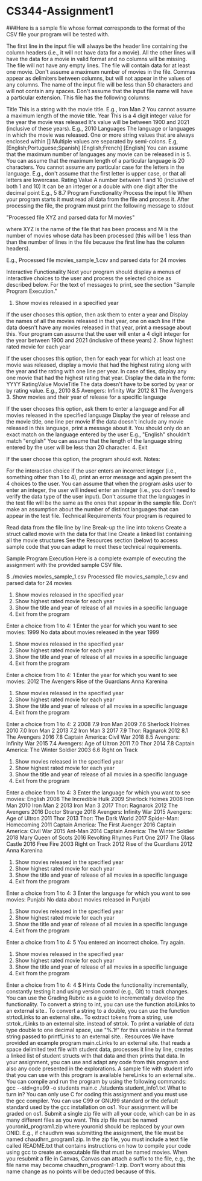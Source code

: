 # CS344-Assignment1

###Here is a sample file whose format corresponds to the format of the CSV file your program will be tested with.

The first line in the input file will always be the header line containing the column headers (i.e., it will not have data for a movie).
All the other lines will have the data for a movie in valid format and no columns will be missing.
The file will not have any empty lines.
The file will contain data for at least one movie.
Don't assume a maximum number of movies in the file.
Commas appear as delimiters between columns, but will not appear in the values of any columns.
The name of the input file will be less than 50 characters and will not contain any spaces.
Don't assume that the input file name will have a particular extension.
This file has the following columns:

Title
This is a string with the movie title. 
E.g., Iron Man 2
You cannot assume a maximum length of the movie title.
Year
This is a 4 digit integer value for the year the movie was released
It's value will be between 1900 and 2021 (inclusive of these years).
E.g., 2010
Languages
The language or languages in which the movie was released.
One or more string values that are always enclosed within []
Multiple values are separated by semi-colons.
E.g,
[English;Portuguese;Spanish]
[English;French]
[English]
You can assume that the maximum number of languages any movie can be released in is 5.
You can assume that the maximum length of a particular language is 20 characters.
You cannot assume any particular case for the letters in the language.
E.g., don't assume that the first letter is upper case, or that all letters are lowercase.
Rating Value
A number between 1 and 10 (inclusive of both 1 and 10)
It can be an integer or a double with one digit after the decimal point
E.g.,
5
8.7
Program Functionality
Process the input file
When your program starts it must read all data from the file and process it. After processing the file, the program must print the following message to stdout

"Processed file XYZ and parsed data for M movies"

where XYZ is the name of the file that has been process and M is the number of movies whose data has been processed (this will be 1 less than than the number of lines in the file because the first line has the column headers).

E.g., Processed file movies_sample_1.csv and parsed data for 24 movies

Interactive Functionality
Next your program should display a menus of interactive choices to the user and process the selected choice as described below. For the text of messages to print, see the section "Sample Program Execution."

1. Show movies released in a specified year

If the user chooses this option, then ask them to enter a year and
Display the names of all the movies released in that year, one on each line
If the data doesn't have any movies released in that year, print a message about this. 
Your program can assume that the user will enter a 4 digit integer for the year between 1900 and 2021 (inclusive of these years)
2. Show highest rated movie for each year

If the user chooses this option, then for each year for which at least one movie was released, display a movie that had the highest rating along with the year and the rating with one line per year.
In case of ties, display any one movie that had the highest rating that year.
Display the data in the form: YYYY RatingValue MovieTitle
The data doesn't have to be sorted by year or by rating value.
E.g.,
2010 8.5 Avengers: Infinity War
2012 8.1 The Avengers
3. Show movies and their year of release for a specific language

If the user chooses this option, ask them to enter a language and
For all movies released in the specified language
Display the year of release and the movie title, one line per movie
If the data doesn't include any movie released in this language, print a message about it.
You should only do an exact match on the language entered by the user
E.g., "English" shouldn’t match "english"
You can assume that the length of the language string entered by the user will be less than 20 character.
4. Exit

If the user choose this option, the program should exit.
Notes:

For the interaction choice if  the user enters an incorrect integer (i.e., something other than 1 to 4), print an error message and again present the 4 choices to the user. 
You can assume that when the program asks user to enter an integer, the user will indeed enter an integer (i.e., you don't need to verify the data type of the user input).
Don't assume that the languages in the test file will be the same as the ones that appear in the sample file.
Don’t make an assumption about the number of distinct languages that can appear in the test file.
Technical Requirements
Your program is required to

Read data from the file line by line
Break-up the line into tokens
Create a struct called movie with the data for that line
Create a linked list containing all the movie structures
See the Resources section (below) to access sample code that you can adapt to meet these technical requirements.

Sample Program Execution
Here is a complete example of executing the assignment with the provided sample CSV file.

$ ./movies movies_sample_1.csv 
Processed file movies_sample_1.csv and parsed data for 24 movies

1. Show movies released in the specified year
2. Show highest rated movie for each year
3. Show the title and year of release of all movies in a specific language
4. Exit from the program

Enter a choice from 1 to 4: 1
Enter the year for which you want to see movies: 1999
No data about movies released in the year 1999

1. Show movies released in the specified year
2. Show highest rated movie for each year
3. Show the title and year of release of all movies in a specific language
4. Exit from the program

Enter a choice from 1 to 4: 1
Enter the year for which you want to see movies: 2012
The Avengers
Rise of the Guardians
Anna Karenina

1. Show movies released in the specified year
2. Show highest rated movie for each year
3. Show the title and year of release of all movies in a specific language
4. Exit from the program

Enter a choice from 1 to 4: 2
2008 7.9 Iron Man
2009 7.6 Sherlock Holmes
2010 7.0 Iron Man 2
2013 7.2 Iron Man 3
2017 7.9 Thor: Ragnarok
2012 8.1 The Avengers
2016 7.8 Captain America: Civil War
2018 8.5 Avengers: Infinity War
2015 7.4 Avengers: Age of Ultron
2011 7.0 Thor
2014 7.8 Captain America: The Winter Soldier
2003 6.6 Right on Track

1. Show movies released in the specified year
2. Show highest rated movie for each year
3. Show the title and year of release of all movies in a specific language
4. Exit from the program

Enter a choice from 1 to 4: 3
Enter the language for which you want to see movies: English
2008 The Incredible Hulk
2009 Sherlock Holmes
2008 Iron Man
2010 Iron Man 2
2013 Iron Man 3
2017 Thor: Ragnarok
2012 The Avengers
2016 Doctor Strange
2018 Avengers: Infinity War
2015 Avengers: Age of Ultron
2011 Thor
2013 Thor: The Dark World
2017 Spider-Man: Homecoming
2011 Captain America: The First Avenger
2016 Captain America: Civil War
2015 Ant-Man
2014 Captain America: The Winter Soldier
2018 Mary Queen of Scots
2016 Revolting Rhymes Part One
2017 The Glass Castle
2016 Free Fire
2003 Right on Track
2012 Rise of the Guardians
2012 Anna Karenina

1. Show movies released in the specified year
2. Show highest rated movie for each year
3. Show the title and year of release of all movies in a specific language
4. Exit from the program

Enter a choice from 1 to 4: 3
Enter the language for which you want to see movies: Punjabi
No data about movies released in Punjabi

1. Show movies released in the specified year
2. Show highest rated movie for each year
3. Show the title and year of release of all movies in a specific language
4. Exit from the program

Enter a choice from 1 to 4: 5
You entered an incorrect choice. Try again.

1. Show movies released in the specified year
2. Show highest rated movie for each year
3. Show the title and year of release of all movies in a specific language
4. Exit from the program

Enter a choice from 1 to 4: 4
$
Hints
Code the functionality incrementally, constantly testing it and using version control (e.g., Git) to track changes.
You can use the Grading Rubric as a guide to incrementally develop the functionality.
To convert a string to int, you can use the function atoiLinks to an external site..
To convert a string to a double, you can use the function strtodLinks to an external site..
To extract tokens from a string, use strtok_rLinks to an external site. instead of strtok.
To print a variable of data type double to one decimal space, use "%.1f" for this variable in the format string passed to printfLinks to an external site..
Resources
We have provided an example program main.cLinks to an external site. that reads a space delimited text file with student data, processes it line by line, creates a linked list of student structs with that data and then prints that data.
In your assignment, you can use and adapt any code from this program and also any code presented in the explorations.
A sample file with student info that you can use with this program is available hereLinks to an external site..
You can compile and run the program by using the following commands:
gcc --std=gnu99 -o students main.c
./students student_info1.txt
What to turn in?
You can only use C for coding this assignment and you must use the gcc compiler.
You can use C99 or GNU99 standard or the default standard used by the gcc installation on os1.
Your assignment will be graded on os1.
Submit a single zip file with all your code, which can be in as many different files as you want.
This zip file must be named youronid_program1.zip where youronid should be replaced by your own ONID.
E.g., if chaudhrn was submitting the assignment, the file must be named chaudhrn_program1.zip.
In the zip file, you must include a text file called README.txt that contains instructions on how to compile your code using gcc to create an executable file that must be named movies.
When you resubmit a file in Canvas, Canvas can attach a suffix to the file, e.g., the file name may become chaudhrn_program1-1.zip. Don't worry about this name change as no points will be deducted because of this.
